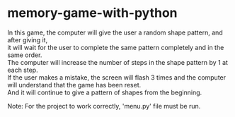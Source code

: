 # memory-game-with-python  
In this game, the computer will give the user a random shape pattern, and after giving it,  
it will wait for the user to complete the same pattern completely and in the same order.   
The computer will increase the number of steps in the shape pattern by 1 at each step.   
If the user makes a mistake, the screen will flash 3 times and the computer will understand that the game has been reset.   
And it will continue to give a pattern of shapes from the beginning.  
  
Note: For the project to work correctly, 'menu.py' file must be run.

